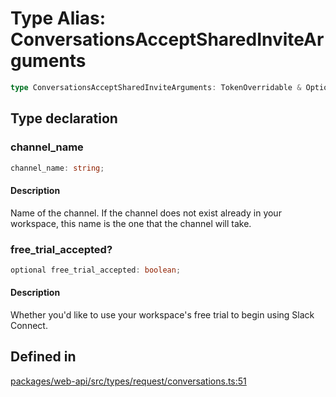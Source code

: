 # Type Alias: ConversationsAcceptSharedInviteArguments

```ts
type ConversationsAcceptSharedInviteArguments: TokenOverridable & OptionalTeamAssignable & ChannelID | InviteID & IsPrivate & object;
```

## Type declaration

### channel\_name

```ts
channel_name: string;
```

#### Description

Name of the channel. If the channel does not exist already in your workspace,
this name is the one that the channel will take.

### free\_trial\_accepted?

```ts
optional free_trial_accepted: boolean;
```

#### Description

Whether you'd like to use your workspace's free trial to begin using Slack Connect.

## Defined in

[packages/web-api/src/types/request/conversations.ts:51](https://github.com/slackapi/node-slack-sdk/blob/c15385ef93ccdde9702f52f7d1f445999203d794/packages/web-api/src/types/request/conversations.ts#L51)
